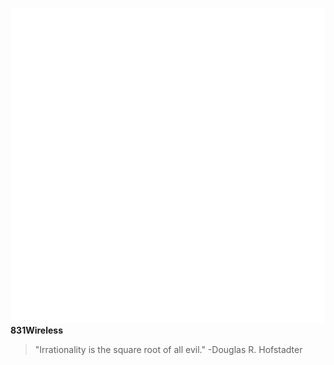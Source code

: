 ![alt text](/images/grayhat_inverted.png "Gray Hat") **831Wireless**
> "Irrationality is the square root of all evil."
-Douglas R. Hofstadter
